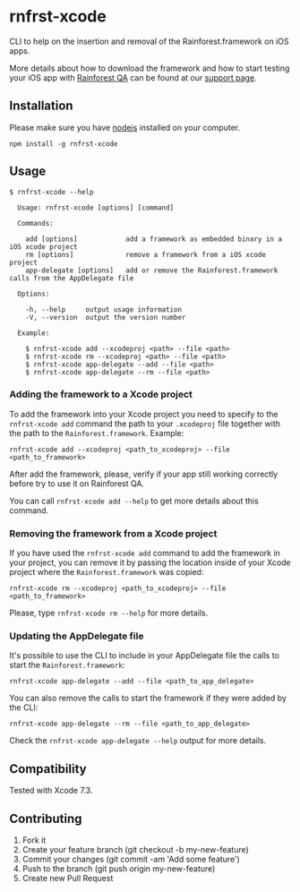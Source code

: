 # rnfrst-xcode

CLI to help on the insertion and removal of the Rainforest.framework on iOS apps.

More details about how to download the framework and how to start testing your iOS app with [Rainforest QA](http://www.rainforestqa.com) can be found at our [support page](http://support.rainforestqa.com/hc/en-us/articles/222170227-Testing-your-Native-iOS-Applications).

## Installation

Please make sure you have [nodejs](nodejs.org) installed on your computer.

```
npm install -g rnfrst-xcode
```

## Usage

```
$ rnfrst-xcode --help

  Usage: rnfrst-xcode [options] [command]

  Commands:

    add [options]            add a framework as embedded binary in a iOS xcode project
    rm [options]             remove a framework from a iOS xcode project
    app-delegate [options]   add or remove the Rainforest.framework calls from the AppDelegate file

  Options:

    -h, --help     output usage information
    -V, --version  output the version number

  Example:

    $ rnfrst-xcode add --xcodeproj <path> --file <path>
    $ rnfrst-xcode rm --xcodeproj <path> --file <path>
    $ rnfrst-xcode app-delegate --add --file <path>
    $ rnfrst-xcode app-delegate --rm --file <path>
```

### Adding the framework to a Xcode project

To add the framework into your Xcode project you need to specify to the `rnfrst-xcode add` command the path to your `.xcodeproj` file together with the path to the `Rainforest.framework`. Example:

```
rnfrst-xcode add --xcodeproj <path_to_xcodeproj> --file <path_to_framework>
```

After add the framework, please, verify if your app still working correctly before try to use it on Rainforest QA.

You can call `rnfrst-xcode add --help` to get more details about this command.

### Removing the framework from a Xcode project

If you have used the `rnfrst-xcode add` command to add the framework in your project, you can remove it by passing the location inside of your Xcode project where the `Rainforest.framework` was copied:

```
rnfrst-xcode rm --xcodeproj <path_to_xcodeproj> --file <path_to_framework>
```

Please, type `rnfrst-xcode rm --help` for more details.

### Updating the AppDelegate file

It's possible to use the CLI to include in your AppDelegate file the calls to start the `Rainforest.framework`:

```
rnfrst-xcode app-delegate --add --file <path_to_app_delegate>
```

You can also remove the calls to start the framework if they were added by the CLI:

```
rnfrst-xcode app-delegate --rm --file <path_to_app_delegate>
```

Check the `rnfrst-xcode app-delegate --help` output for more details.

## Compatibility

Tested with Xcode 7.3.

## Contributing
1. Fork it
2. Create your feature branch (git checkout -b my-new-feature)
3. Commit your changes (git commit -am 'Add some feature')
4. Push to the branch (git push origin my-new-feature)
5. Create new Pull Request

